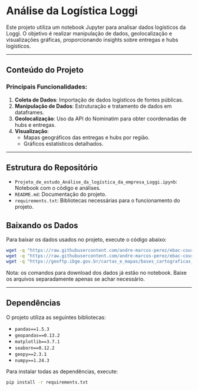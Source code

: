 # Análise da Logística Loggi

Este projeto utiliza um notebook Jupyter para analisar dados logísticos da Loggi. O objetivo é realizar manipulação de dados, geolocalização e visualizações gráficas, proporcionando insights sobre entregas e hubs logísticos.

---

## Conteúdo do Projeto

### Principais Funcionalidades:

1. **Coleta de Dados**: Importação de dados logísticos de fontes públicas.
2. **Manipulação de Dados**: Estruturação e tratamento de dados em dataframes.
3. **Geolocalização**: Uso da API do Nominatim para obter coordenadas de hubs e entregas.
4. **Visualização**:
   - Mapas geográficos das entregas e hubs por região.
   - Gráficos estatísticos detalhados.

---

## Estrutura do Repositório

- `Projeto_de_estudo_Análise_da_logística_da_empresa_Loggi.ipynb`: Notebook com o código e análises.
- `README.md`: Documentação do projeto.
- `requirements.txt`: Bibliotecas necessárias para o funcionamento do projeto.

## Baixando os Dados

Para baixar os dados usados no projeto, execute o código abaixo:
```bash
wget -q "https://raw.githubusercontent.com/andre-marcos-perez/ebac-course-utils/main/dataset/deliveries.json" -O dados/deliveries.json
wget -q "https://raw.githubusercontent.com/andre-marcos-perez/ebac-course-utils/main/dataset/deliveries-geodata.csv" -O dados/deliveries-geodata.csv
wget -q "https://geoftp.ibge.gov.br/cartas_e_mapas/bases_cartograficas_continuas/bc100/go_df/versao2016/shapefile/bc100_go_df_shp.zip" -O dados/distrito-federal.zip
```

Nota: os comandos para download dos dados já estão no notebook. Baixe os arquivos separadamente apenas se achar necessário. 

---

## Dependências

O projeto utiliza as seguintes bibliotecas:

- `pandas==1.5.3`
- `geopandas==0.13.2`
- `matplotlib==3.7.1`
- `seaborn==0.12.2`
- `geopy==2.3.1`
- `numpy==1.24.3`

Para instalar todas as dependências, execute:

```bash
pip install -r requirements.txt
